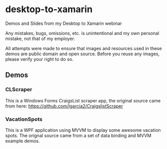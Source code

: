 # desktop-to-xamarin

Demos and Slides from my Desktop to Xamarin webinar

Any mistakes, bugs, omissions, etc. is unintentional and my own personal mistake, not that of my employer.

All attempts were made to ensure that images and resources used in these demos are public domain and open source. Before you reuse any images, please verify your right to do so.

## Demos

### CLScraper
This is a Windows Forms CraigsList scraper app, the original source came from here: https://github.com/lgarcia2/CraigslistScraper

### VacationSpots
This is a WPF application using MVVM to display some awesome vacation spots. The orignal source came from a set of data binding and MVVM example demos.


